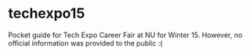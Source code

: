 # techexpo15
Pocket guide for Tech Expo Career Fair at NU for Winter 15. However, no official information was provided to the public :(
